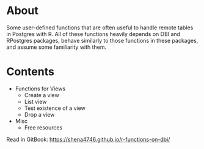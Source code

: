 # About

Some user-defined functions that are often useful to handle remote tables in Postgres with R. All of these functions heavily depends on DBI and RPostgres packages, behave similarly to those functions in these packages, and assume some familiarity with them.

# Contents

- Functions for Views
  - Create a view
  - List view
  - Test existence of a view
  - Drop a view
- Misc
  - Free resources

Read in GitBook: <https://shena4746.github.io/r-functions-on-dbi/>
